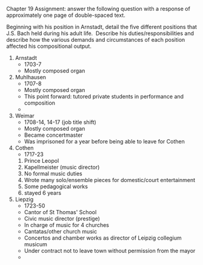 Chapter 19 Assignment: answer the following question with a response of approximately one page of double-spaced text.

Beginning with his position in Arnstadt, detail the five different positions that J.S. Bach held during his adult life.  Describe his duties/responsibilities and describe how the various demands and circumstances of each position affected his compositional output.

1. Arnstadt
	- 1703-7
	- Mostly composed organ
3. Muhlhausen
	- 1707-8
	- Mostly composed organ
	- This point forward: tutored private students in performance and composition
	- 
5. Weimar
	- 1708-14, 14-17 (job title shift)
	- Mostly composed organ
	- Became concertmaster
	- Was imprisoned for a year before being able to leave for Cothen
1. Cothen
	- 1717-23
	1. Prince Leopol
	2. Kapellmeister (music director)
	3. No formal music duties
	4. Wrote many solo/ensemble pieces for domestic/court entertainment
	5. Some pedagogical works
	6. stayed 6 years
2. Liepzig
	- 1723-50
	- Cantor of St Thomas' School
	- Civic music director (prestige)
	- In charge of music for 4 churches
	- Cantatas/other church music
	- Concertos and chamber works as director of Leipzig collegium musicum
	- Under contract not to leave town without permission from the mayor
	- 
